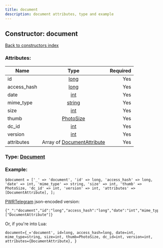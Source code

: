 ```yaml
---
title: document
description: document attributes, type and example
---
```

## Constructor: document  
[Back to constructors index](index.md)



### Attributes:

| Name     |    Type       | Required |
|----------|:-------------:|---------:|
|id|[long](../types/long.md) | Yes|
|access\_hash|[long](../types/long.md) | Yes|
|date|[int](../types/int.md) | Yes|
|mime\_type|[string](../types/string.md) | Yes|
|size|[int](../types/int.md) | Yes|
|thumb|[PhotoSize](../types/PhotoSize.md) | Yes|
|dc\_id|[int](../types/int.md) | Yes|
|version|[int](../types/int.md) | Yes|
|attributes|Array of [DocumentAttribute](../types/DocumentAttribute.md) | Yes|



### Type: [Document](../types/Document.md)


### Example:

```
$document = ['_' => 'document', 'id' => long, 'access_hash' => long, 'date' => int, 'mime_type' => string, 'size' => int, 'thumb' => PhotoSize, 'dc_id' => int, 'version' => int, 'attributes' => [DocumentAttribute], ];
```  

[PWRTelegram](https://pwrtelegram.xyz) json-encoded version:

```
{"_":"document","id":"long","access_hash":"long","date":"int","mime_type":"string","size":"int","thumb":"PhotoSize","dc_id":"int","version":"int","attributes":["DocumentAttribute"]}
```


Or, if you're into Lua:  


```
document={_='document', id=long, access_hash=long, date=int, mime_type=string, size=int, thumb=PhotoSize, dc_id=int, version=int, attributes={DocumentAttribute}, }

```


